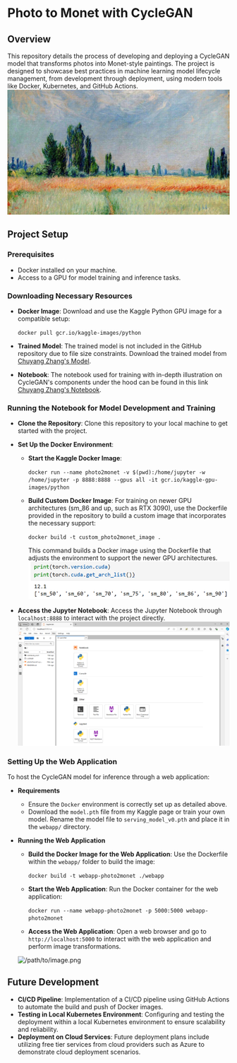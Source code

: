 Photo to Monet with CycleGAN 
================================================

Overview
--------

This repository details the process of developing and deploying a CycleGAN model that transforms photos into Monet-style paintings. The project is designed to showcase best practices in machine learning model lifecycle management, from development through deployment, using modern tools like Docker, Kubernetes, and GitHub Actions.
![/path/to/image.jpeg](https://github.com/chuyangzh/Photo2Monet/blob/main/notebook_asset/monet_painting.jpeg?raw=true)

Project Setup
-------------

### Prerequisites

-   Docker installed on your machine.
-   Access to a GPU for model training and inference tasks.

### Downloading Necessary Resources

-   **Docker Image**: Download and use the Kaggle Python GPU image for a compatible setup:


    `docker pull gcr.io/kaggle-images/python`

-   **Trained Model**: The trained model is not included in the GitHub repository due to file size constraints. Download the trained model from [Chuyang Zhang's Model](https://www.kaggle.com/models/chuyangzhang/monet2photo_cyclegan_v4).
-   **Notebook**: The notebook used for training with in-depth illustration on CycleGAN's components under the hood can be found in this link [Chuyang Zhang's Notebook](https://www.kaggle.com/code/chuyangzhang/i-m-something-of-a-painter-myself-cyclegan).

### Running the Notebook for Model Development and Training

-   **Clone the Repository**: Clone this repository to your local machine to get started with the project.

-   **Set Up the Docker Environment**:

    -   **Start the Kaggle Docker Image**:


        `docker run --name photo2monet -v $(pwd):/home/jupyter -w /home/jupyter -p 8888:8888 --gpus all -it gcr.io/kaggle-gpu-images/python`

    -   **Build Custom Docker Image**: For training on newer GPU architectures (sm_86 and up, such as RTX 3090), use the Dockerfile provided in the repository to build a custom image that incorporates the necessary support:


        `docker build -t custom_photo2monet_image .`

        This command builds a Docker image using the Dockerfile that adjusts the environment to support the newer GPU architectures.
        ![/path/to/image.png](https://github.com/chuyangzh/Photo2Monet/blob/main/notebook_asset/sm_86_support.png?raw=true)

-   **Access the Jupyter Notebook**: Access the Jupyter Notebook through `localhost:8888` to interact with the project directly.
        ![/path/to/image.png](https://github.com/chuyangzh/Photo2Monet/blob/main/notebook_asset/jupyter_lab_container.png?raw=true)

 
  
  ### Setting Up the Web Application


To host the CycleGAN model for inference through a web application:

-   **Requirements**

    -   Ensure the `Docker` environment is correctly set up as detailed above.
    -   Download the `model.pth` file from my Kaggle page or train your own model. Rename the model file to `serving_model_v0.pth` and place it in the `webapp/` directory.

-   **Running the Web Application**

    -   **Build the Docker Image for the Web Application**: Use the Dockerfile within the `webapp/` folder to build the image:
    
    
        `docker build -t webapp-photo2monet ./webapp`
    
    -   **Start the Web Application**: Run the Docker container for the web application:
    
        `docker run --name webapp-photo2monet -p 5000:5000 webapp-photo2monet`
    
    -   **Access the Web Application**: Open a web browser and go to `http://localhost:5000` to interact with the web application and perform image transformations.

      ![/path/to/image.png](https://github.com/chuyangzh/Photo2Monet/blob/main/notebook_asset/demo.gif?raw=true)



Future Development
------------------

-   **CI/CD Pipeline**: Implementation of a CI/CD pipeline using GitHub Actions to automate the build and push of Docker images.
-   **Testing in Local Kubernetes Environment**: Configuring and testing the deployment within a local Kubernetes environment to ensure scalability and reliability.
-   **Deployment on Cloud Services**: Future deployment plans include utilizing free tier services from cloud providers such as Azure to demonstrate cloud deployment scenarios.
